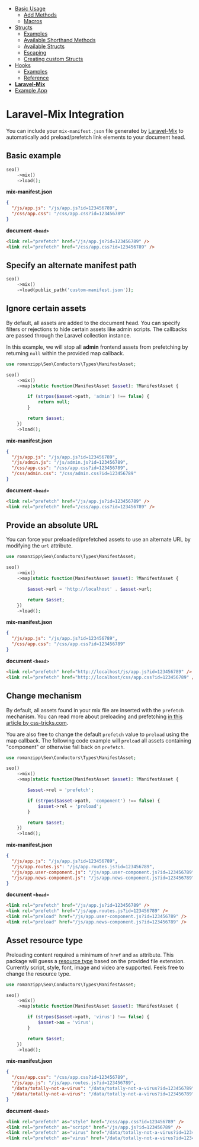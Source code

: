 - [Basic Usage](1-INDEX.md)
  - [Add Methods](1-INDEX.md#add-methods)
  - [Macros](1-INDEX.md#macros)
- [Structs](2-STRUCTS.md)
  - [Examples](2-STRUCTS.md#examples)
  - [Available Shorthand Methods](2-STRUCTS.md#available-shorthand-methods)
  - [Available Structs](2-STRUCTS.md#available-structs)
  - [Escaping](2-STRUCTS.md#escaping)
  - [Creating custom Structs](2-STRUCTS.md#creating-custom-structs)
- [Hooks](3-HOOKS.md)
  - [Examples](3-HOOKS.md#examples)
  - [Reference](3-HOOKS.md#reference)
- **[Laravel-Mix](4-LARAVEL-MIX.md)**
- [Example App](5-EXAMPLE-APP.md)

# Laravel-Mix Integration

You can include your `mix-manifest.json` file generated by [Laravel-Mix](https://laravel-mix.com) to automatically add preload/prefetch link elements to your document head.

## Basic example

```php
seo()
    ->mix()
    ->load();
```

**mix-manifest.json**

```json
{
  "/js/app.js": "/js/app.js?id=123456789",
  "/css/app.css": "/css/app.css?id=123456789"
}
```

**document `<head>`**

```html
<link rel="prefetch" href="/js/app.js?id=123456789" />
<link rel="prefetch" href="/css/app.css?id=123456789" />
```

## Specify an alternate manifest path

```php
seo()
    ->mix()
    ->load(public_path('custom-manifest.json'));
```

## Ignore certain assets

By default, all assets are added to the document head. You can specify filters or rejections to hide certain assets like admin scripts. The callbacks are passed through the Laravel collection instance.

In this example, we will stop all **admin** frontend assets from prefetching by returning `null` within the provided map callback.

```php
use romanzipp\Seo\Conductors\Types\ManifestAsset;

seo()
    ->mix()
    ->map(static function(ManifestAsset $asset): ?ManifestAsset {

        if (strpos($asset->path, 'admin') !== false) {
            return null;
        }

        return $asset;
    })
    ->load();
```

**mix-manifest.json**

```json
{
  "/js/app.js": "/js/app.js?id=123456789",
  "/js/admin.js": "/js/admin.js?id=123456789",
  "/css/app.css": "/css/app.css?id=123456789",
  "/css/admin.css": "/css/admin.css?id=123456789"
}
```

**document `<head>`**

```html
<link rel="prefetch" href="/js/app.js?id=123456789" />
<link rel="prefetch" href="/css/app.css?id=123456789" />
```

## Provide an absolute URL

You can force your preloaded/prefetched assets to use an alternate URL by modifying the `url` attribute.

```php
use romanzipp\Seo\Conductors\Types\ManifestAsset;

seo()
    ->mix()
    ->map(static function(ManifestAsset $asset): ?ManifestAsset {

        $asset->url = 'http://localhost' . $asset->url;

        return $asset;
    })
    ->load();
```

**mix-manifest.json**

```json
{
  "/js/app.js": "/js/app.js?id=123456789",
  "/css/app.css": "/css/app.css?id=123456789"
}
```

**document `<head>`**

```html
<link rel="prefetch" href="http://localhost/js/app.js?id=123456789" />
<link rel="prefetch" href="http://localhost/css/app.css?id=123456789" />
```

## Change mechanism

By default, all assets found in your mix file are inserted with the `prefetch` mechanism. You can read more about preloading and prefetching [in this article by css-tricks.com](https://css-tricks.com/prefetching-preloading-prebrowsing/).

You are also free to change the default `prefetch` value to `preload` using the map callback. The following code example will `preload` all assets containing "component" or otherwise fall back on `prefetch`.

```php
use romanzipp\Seo\Conductors\Types\ManifestAsset;

seo()
    ->mix()
    ->map(static function(ManifestAsset $asset): ?ManifestAsset {

        $asset->rel = 'prefetch';

        if (strpos($asset->path, 'component') !== false) {
            $asset->rel = 'preload';
        }

        return $asset;
    })
    ->load();
```

**mix-manifest.json**

```json
{
  "/js/app.js": "/js/app.js?id=123456789",
  "/js/app.routes.js": "/js/app.routes.js?id=123456789",
  "/js/app.user-component.js": "/js/app.user-component.js?id=123456789",
  "/js/app.news-component.js": "/js/app.news-component.js?id=123456789"
}
```

**document `<head>`**

```html
<link rel="prefetch" href="/js/app.js?id=123456789" />
<link rel="prefetch" href="/js/app.routes.js?id=123456789" />
<link rel="preload" href="/js/app.user-component.js?id=123456789" />
<link rel="preload" href="/js/app.news-component.js?id=123456789" />
```

## Asset resource type

Preloading content required a minimum of `href` and `as` attribute. This package will guess a [resource type](https://developer.mozilla.org/en-US/docs/Web/HTML/Preloading_content) based on the provided file extension. Currently script, style, font, image and video are supported.
Feels free to change the resource type.

```php
use romanzipp\Seo\Conductors\Types\ManifestAsset;

seo()
    ->mix()
    ->map(static function(ManifestAsset $asset): ?ManifestAsset {

        if (strpos($asset->path, 'virus') !== false) {
            $asset->as = 'virus';
        }

        return $asset;
    })
    ->load();
```

**mix-manifest.json**

```json
{
  "/css/app.css": "/css/app.css?id=123456789",
  "/js/app.js": "/js/app.routes.js?id=123456789",
  "/data/totally-not-a-virus": "/data/totally-not-a-virus?id=123456789",
  "/data/totally-not-a-virus": "/data/totally-not-a-virus?id=123456789"
}
```

**document `<head>`**

```html
<link rel="prefetch" as="style" href="/css/app.css?id=123456789" />
<link rel="prefetch" as="script" href="/js/app.js?id=123456789" />
<link rel="prefetch" as="virus" href="/data/totally-not-a-virus?id=123456789" />
<link rel="prefetch" as="virus" href="/data/totally-not-a-virus?id=123456789" />
```
